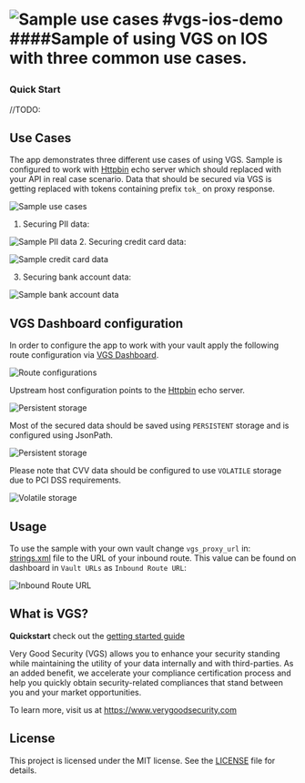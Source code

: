 ![Sample use cases](https://avatars0.githubusercontent.com/u/17788525)
#vgs-ios-demo    
####Sample of using VGS on IOS with three common use cases.</i></p>
===

### Quick Start
//TODO: 

## Use Cases

The app demonstrates three different use cases of using VGS. Sample is configured to work with [Httpbin](https://httpbin.verygoodsecurity.io/) echo server which should replaced with your API in real case scenario.
Data that should be secured via VGS is getting replaced with tokens containing prefix `tok_` on proxy response.

![Sample use cases](./docs/sample-use-cases.png)
1. Securing PII data:

![Sample PII data](./docs/sample-pii-data.png)
2. Securing credit card data:

![Sample credit card data](./docs/sample-card-data.png)

3. Securing bank account data:

![Sample bank account data](./docs/sample-bank-data.png)

## VGS Dashboard configuration

In order to configure the app to work with your vault apply the following route configuration via [VGS Dashboard](https://dashboard.verygoodsecurity.com/).

![Route configurations](./docs/vgs-dashboard-routes.png)

Upstream host configuration points to the [Httpbin](https://httpbin.verygoodsecurity.io/) echo server.

![Persistent storage](./docs/vgs-dashboard-upstream.png)

Most of the secured data should be saved using `PERSISTENT` storage and is configured using JsonPath.

![Persistent storage](./docs/vgs-dashboard-route-persistent.png)

Please note that CVV data should be configured to use `VOLATILE` storage due to PCI DSS requirements.

![Volatile storage](./docs/vgs-dashboard-route-volatile.png)

## Usage

To use the sample with your own vault change `vgs_proxy_url` in:    
[strings.xml](https://github.com/verygoodsecurity/vgs-android-sample/blob/master/app/src/main/res/values/strings.xml#L7) file to the URL of your inbound route.
This value can be found on dashboard in `Vault URLs` as `Inbound Route URL`:

![Inbound Route URL](./docs/vgs-inbound-url.png)

## What is VGS?

**Quickstart** check out the [getting started guide](https://www.verygoodsecurity.com/docs/getting-started)    

Very Good Security (VGS) allows you to enhance your security standing while
maintaining the utility of your data internally and with third-parties. As an
added benefit, we accelerate your compliance certification process and help you
quickly obtain security-related compliances that stand between you and your
market opportunities.

To learn more, visit us at https://www.verygoodsecurity.com

## License

This project is licensed under the MIT license. See the [LICENSE](LICENSE) file
for details.
